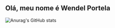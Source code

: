 ## Olá, meu nome é Wendel Portela

![Anurag's GitHub stats](https://github-readme-stats.vercel.app/api?username=wendelportela&show_icons=true&theme=tokyonight)

